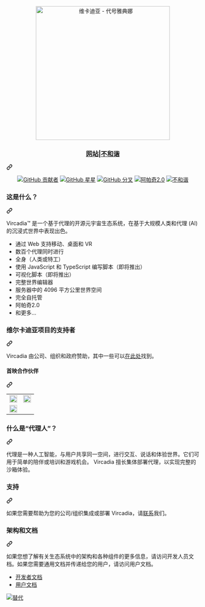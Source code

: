 <div class="Box-sc-g0xbh4-0 bJMeLZ js-snippet-clipboard-copy-unpositioned" data-hpc="true"><article class="markdown-body entry-content container-lg" itemprop="text"><p align="center" dir="auto"><a href="https://vircadia.com/" rel="nofollow"><img src="https://camo.githubusercontent.com/14c59d28ac8e3e1b37bf26f3612d1df827b34a6c04f0a8cece468cd4d5a542e8/68747470733a2f2f646f63732e76697263616469612e636f6d2f696d672f76697263616469612d62616e6e65722e706e67" alt="维卡迪亚 - 代号雅典娜" width="350" data-canonical-src="https://docs.vircadia.com/img/vircadia-banner.png" style="max-width: 100%;"></a></p>
<div class="markdown-heading" dir="auto"><h3 align="center" tabindex="-1" class="heading-element" dir="auto"><a href="https://vircadia.com/" rel="nofollow"><font style="vertical-align: inherit;"><font style="vertical-align: inherit;">网站</font></font></a><font style="vertical-align: inherit;"><font style="vertical-align: inherit;">|</font></font><a href="https://discordapp.com/invite/Pvx2vke" rel="nofollow"><font style="vertical-align: inherit;"><font style="vertical-align: inherit;">不和谐</font></font></a></h3><a id="user-content-website--discord" class="anchor" aria-label="永久链接： 网站 |不和谐" href="#website--discord"><svg class="octicon octicon-link" viewBox="0 0 16 16" version="1.1" width="16" height="16" aria-hidden="true"><path d="m7.775 3.275 1.25-1.25a3.5 3.5 0 1 1 4.95 4.95l-2.5 2.5a3.5 3.5 0 0 1-4.95 0 .751.751 0 0 1 .018-1.042.751.751 0 0 1 1.042-.018 1.998 1.998 0 0 0 2.83 0l2.5-2.5a2.002 2.002 0 0 0-2.83-2.83l-1.25 1.25a.751.751 0 0 1-1.042-.018.751.751 0 0 1-.018-1.042Zm-4.69 9.64a1.998 1.998 0 0 0 2.83 0l1.25-1.25a.751.751 0 0 1 1.042.018.751.751 0 0 1 .018 1.042l-1.25 1.25a3.5 3.5 0 1 1-4.95-4.95l2.5-2.5a3.5 3.5 0 0 1 4.95 0 .751.751 0 0 1-.018 1.042.751.751 0 0 1-1.042.018 1.998 1.998 0 0 0-2.83 0l-2.5 2.5a1.998 1.998 0 0 0 0 2.83Z"></path></svg></a></div>
<p align="center" dir="auto">
    <a href="https://vircadia.com/contribute" rel="nofollow"><img alt="GitHub 贡献者" src="https://camo.githubusercontent.com/1ee9f8be460d106c52c2d65e69584b01a085f4b59aa64866c4ada13922da30cd/68747470733a2f2f696d672e736869656c64732e696f2f6769746875622f636f6e7472696275746f72732f76697263616469612f7669726361646961" data-canonical-src="https://img.shields.io/github/contributors/vircadia/vircadia" style="max-width: 100%;"></a>
    <a href="https://github.com/vircadia/vircadia/stargazers"><img alt="GitHub 星星" src="https://camo.githubusercontent.com/070ada0afb9efad79098ab841a062d9d70075588a51bffefe48101ddb641cb3e/68747470733a2f2f696d672e736869656c64732e696f2f6769746875622f73746172732f76697263616469612f7669726361646961" data-canonical-src="https://img.shields.io/github/stars/vircadia/vircadia" style="max-width: 100%;"></a>
    <a href="https://github.com/vircadia/vircadia/network"><img alt="GitHub 分叉" src="https://camo.githubusercontent.com/83c132ac8b77a5732764913dd672237d85c711d80adc7235fd2aba8917af016e/68747470733a2f2f696d672e736869656c64732e696f2f6769746875622f666f726b732f76697263616469612f7669726361646961" data-canonical-src="https://img.shields.io/github/forks/vircadia/vircadia" style="max-width: 100%;"></a>
    <a href="https://www.apache.org/licenses/LICENSE-2.0" rel="nofollow"><img alt="阿帕奇2.0" src="https://camo.githubusercontent.com/2f7db488da4c978aae9f22e6490ded8840caeb6e24f06639390d9b853f258753/68747470733a2f2f696d672e736869656c64732e696f2f62616467652f6c6963656e73652d4170616368652d2d322e302d2532333041374242423f7374796c653d666c6174" data-canonical-src="https://img.shields.io/badge/license-Apache--2.0-%230A7BBB?style=flat" style="max-width: 100%;"></a>
    <a href="https://discordapp.com/invite/Pvx2vke" rel="nofollow"><img alt="不和谐" src="https://camo.githubusercontent.com/f6a58c9983ac31b4527205036f30ab5483169822690e5f6a427a67466995a167/68747470733a2f2f696d672e736869656c64732e696f2f646973636f72642f3536343932363332363032353232343231323f7374796c653d666c6174" data-canonical-src="https://img.shields.io/discord/564926326025224212?style=flat" style="max-width: 100%;"></a>
</p>
<div class="markdown-heading" dir="auto"><h3 tabindex="-1" class="heading-element" dir="auto"><font style="vertical-align: inherit;"><font style="vertical-align: inherit;">这是什么？</font></font></h3><a id="user-content-what-is-this" class="anchor" aria-label="永久链接：这是什么？" href="#what-is-this"><svg class="octicon octicon-link" viewBox="0 0 16 16" version="1.1" width="16" height="16" aria-hidden="true"><path d="m7.775 3.275 1.25-1.25a3.5 3.5 0 1 1 4.95 4.95l-2.5 2.5a3.5 3.5 0 0 1-4.95 0 .751.751 0 0 1 .018-1.042.751.751 0 0 1 1.042-.018 1.998 1.998 0 0 0 2.83 0l2.5-2.5a2.002 2.002 0 0 0-2.83-2.83l-1.25 1.25a.751.751 0 0 1-1.042-.018.751.751 0 0 1-.018-1.042Zm-4.69 9.64a1.998 1.998 0 0 0 2.83 0l1.25-1.25a.751.751 0 0 1 1.042.018.751.751 0 0 1 .018 1.042l-1.25 1.25a3.5 3.5 0 1 1-4.95-4.95l2.5-2.5a3.5 3.5 0 0 1 4.95 0 .751.751 0 0 1-.018 1.042.751.751 0 0 1-1.042.018 1.998 1.998 0 0 0-2.83 0l-2.5 2.5a1.998 1.998 0 0 0 0 2.83Z"></path></svg></a></div>
<p dir="auto"><font style="vertical-align: inherit;"><font style="vertical-align: inherit;">Vircadia™ 是一个基于代理的开源元宇宙生态系统，在基于大规模人类和代理 (AI) 的沉浸式世界中表现出色。</font></font></p>
<ul dir="auto">
<li><font style="vertical-align: inherit;"><font style="vertical-align: inherit;">通过 Web 支持移动、桌面和 VR</font></font></li>
<li><font style="vertical-align: inherit;"><font style="vertical-align: inherit;">数百个代理同时进行</font></font></li>
<li><font style="vertical-align: inherit;"><font style="vertical-align: inherit;">全身（人类或特工）</font></font></li>
<li><font style="vertical-align: inherit;"><font style="vertical-align: inherit;">使用 JavaScript 和 TypeScript 编写脚本（即将推出）</font></font></li>
<li><font style="vertical-align: inherit;"><font style="vertical-align: inherit;">可视化脚本（即将推出）</font></font></li>
<li><font style="vertical-align: inherit;"><font style="vertical-align: inherit;">完整世界编辑器</font></font></li>
<li><font style="vertical-align: inherit;"><font style="vertical-align: inherit;">服务器中的 4096 平方公里世界空间</font></font></li>
<li><font style="vertical-align: inherit;"><font style="vertical-align: inherit;">完全自托管</font></font></li>
<li><font style="vertical-align: inherit;"><font style="vertical-align: inherit;">阿帕奇2.0</font></font></li>
<li><font style="vertical-align: inherit;"><font style="vertical-align: inherit;">和更多...</font></font></li>
</ul>
<div class="markdown-heading" dir="auto"><h3 tabindex="-1" class="heading-element" dir="auto"><font style="vertical-align: inherit;"><font style="vertical-align: inherit;">维尔卡迪亚项目的支持者</font></font></h3><a id="user-content-supporters-of-the-vircadia-project" class="anchor" aria-label="永久链接： Vircadia 项目的支持者" href="#supporters-of-the-vircadia-project"><svg class="octicon octicon-link" viewBox="0 0 16 16" version="1.1" width="16" height="16" aria-hidden="true"><path d="m7.775 3.275 1.25-1.25a3.5 3.5 0 1 1 4.95 4.95l-2.5 2.5a3.5 3.5 0 0 1-4.95 0 .751.751 0 0 1 .018-1.042.751.751 0 0 1 1.042-.018 1.998 1.998 0 0 0 2.83 0l2.5-2.5a2.002 2.002 0 0 0-2.83-2.83l-1.25 1.25a.751.751 0 0 1-1.042-.018.751.751 0 0 1-.018-1.042Zm-4.69 9.64a1.998 1.998 0 0 0 2.83 0l1.25-1.25a.751.751 0 0 1 1.042.018.751.751 0 0 1 .018 1.042l-1.25 1.25a3.5 3.5 0 1 1-4.95-4.95l2.5-2.5a3.5 3.5 0 0 1 4.95 0 .751.751 0 0 1-.018 1.042.751.751 0 0 1-1.042.018 1.998 1.998 0 0 0-2.83 0l-2.5 2.5a1.998 1.998 0 0 0 0 2.83Z"></path></svg></a></div>
<p dir="auto"><font style="vertical-align: inherit;"><font style="vertical-align: inherit;">Vircadia 由公司、组织和政府赞助，其中一些可以</font></font><a href="https://vircadia.com/#partners" rel="nofollow"><font style="vertical-align: inherit;"><font style="vertical-align: inherit;">在此处</font></font></a><font style="vertical-align: inherit;"><font style="vertical-align: inherit;">找到。</font></font></p>
<div class="markdown-heading" dir="auto"><h4 tabindex="-1" class="heading-element" dir="auto"><font style="vertical-align: inherit;"><font style="vertical-align: inherit;">首映合作伙伴</font></font></h4><a id="user-content-premiere-partners" class="anchor" aria-label="永久链接：首映合作伙伴" href="#premiere-partners"><svg class="octicon octicon-link" viewBox="0 0 16 16" version="1.1" width="16" height="16" aria-hidden="true"><path d="m7.775 3.275 1.25-1.25a3.5 3.5 0 1 1 4.95 4.95l-2.5 2.5a3.5 3.5 0 0 1-4.95 0 .751.751 0 0 1 .018-1.042.751.751 0 0 1 1.042-.018 1.998 1.998 0 0 0 2.83 0l2.5-2.5a2.002 2.002 0 0 0-2.83-2.83l-1.25 1.25a.751.751 0 0 1-1.042-.018.751.751 0 0 1-.018-1.042Zm-4.69 9.64a1.998 1.998 0 0 0 2.83 0l1.25-1.25a.751.751 0 0 1 1.042.018.751.751 0 0 1 .018 1.042l-1.25 1.25a3.5 3.5 0 1 1-4.95-4.95l2.5-2.5a3.5 3.5 0 0 1 4.95 0 .751.751 0 0 1-.018 1.042.751.751 0 0 1-1.042.018 1.998 1.998 0 0 0-2.83 0l-2.5 2.5a1.998 1.998 0 0 0 0 2.83Z"></path></svg></a></div>
<p align="center" dir="auto">
  </p><table>
    <tbody><tr>
      <td align="center" width="50%">
        <a href="https://www.t-systems.com/" rel="nofollow"><img src="https://camo.githubusercontent.com/58b755017a2dfae70f61b0e3383cd991f1ee9560b6d66b8876fab883ec0b7874/68747470733a2f2f75706c6f61642e77696b696d656469612e6f72672f77696b6970656469612f636f6d6d6f6e732f7468756d622f302f30612f542d53595354454d532d4c4f474f323031332e7376672f3235363070782d542d53595354454d532d4c4f474f323031332e7376672e706e67" style="width: 100%; max-width: 100%;" data-canonical-src="https://upload.wikimedia.org/wikipedia/commons/thumb/0/0a/T-SYSTEMS-LOGO2013.svg/2560px-T-SYSTEMS-LOGO2013.svg.png"></a>
      </td>
      <td align="center" width="50%">
        <a href="https://ua92.ac.uk/about-ua92/our-founders/class-of-92/" rel="nofollow"><img src="https://camo.githubusercontent.com/730b660275212b1cc74df71ac48cb7a29b73dcefca3f1d9289853d5bedbaaf40/68747470733a2f2f756139322e61632e756b2f77702d636f6e74656e742f75706c6f6164732f323032322f30332f6f672e706e67" style="width: 100%; max-width: 100%;" data-canonical-src="https://ua92.ac.uk/wp-content/uploads/2022/03/og.png"></a>
    </td></tr>
      <tr>
      <td align="center" width="50%">
        <a href="https://mundolatas.com/" rel="nofollow"><img src="https://camo.githubusercontent.com/76e903a0487c2f88d31f90bc2ed153cae9bdfc98757962f54dc2259b92af5b7a/68747470733a2f2f6d756e646f6c617461732e636f6d2f77702d636f6e74656e742f75706c6f6164732f6d756e646f6c617461732d73652d636f6e736f6c6964612d636f6d6f2d706f7274616c2d7765622d6d61732d766973697461646f2d64652d6c612d696e647573747269612d64656c2d656e766173652d6d6574616c69636f2e6a7067" style="width: 100%; max-width: 100%;" data-canonical-src="https://mundolatas.com/wp-content/uploads/mundolatas-se-consolida-como-portal-web-mas-visitado-de-la-industria-del-envase-metalico.jpg"></a>
      </td>
    </tr>
  </tbody></table>
<p dir="auto"></p>
<div class="markdown-heading" dir="auto"><h3 tabindex="-1" class="heading-element" dir="auto"><font style="vertical-align: inherit;"><font style="vertical-align: inherit;">什么是“代理人”？</font></font></h3><a id="user-content-what-is-an-agent" class="anchor" aria-label="永久链接：什么是“代理人”？" href="#what-is-an-agent"><svg class="octicon octicon-link" viewBox="0 0 16 16" version="1.1" width="16" height="16" aria-hidden="true"><path d="m7.775 3.275 1.25-1.25a3.5 3.5 0 1 1 4.95 4.95l-2.5 2.5a3.5 3.5 0 0 1-4.95 0 .751.751 0 0 1 .018-1.042.751.751 0 0 1 1.042-.018 1.998 1.998 0 0 0 2.83 0l2.5-2.5a2.002 2.002 0 0 0-2.83-2.83l-1.25 1.25a.751.751 0 0 1-1.042-.018.751.751 0 0 1-.018-1.042Zm-4.69 9.64a1.998 1.998 0 0 0 2.83 0l1.25-1.25a.751.751 0 0 1 1.042.018.751.751 0 0 1 .018 1.042l-1.25 1.25a3.5 3.5 0 1 1-4.95-4.95l2.5-2.5a3.5 3.5 0 0 1 4.95 0 .751.751 0 0 1-.018 1.042.751.751 0 0 1-1.042.018 1.998 1.998 0 0 0-2.83 0l-2.5 2.5a1.998 1.998 0 0 0 0 2.83Z"></path></svg></a></div>
<p dir="auto"><font style="vertical-align: inherit;"><font style="vertical-align: inherit;">代理是一种人工智能，与用户共享同一空间，进行交互、说话和体验世界。它们可用于简单的陪伴或培训和游戏机会。 Vircadia 擅长集体部署代理，以实现完整的沙箱体验。</font></font></p>
<div class="markdown-heading" dir="auto"><h3 tabindex="-1" class="heading-element" dir="auto"><font style="vertical-align: inherit;"><font style="vertical-align: inherit;">支持</font></font></h3><a id="user-content-support" class="anchor" aria-label="永久链接： 支持" href="#support"><svg class="octicon octicon-link" viewBox="0 0 16 16" version="1.1" width="16" height="16" aria-hidden="true"><path d="m7.775 3.275 1.25-1.25a3.5 3.5 0 1 1 4.95 4.95l-2.5 2.5a3.5 3.5 0 0 1-4.95 0 .751.751 0 0 1 .018-1.042.751.751 0 0 1 1.042-.018 1.998 1.998 0 0 0 2.83 0l2.5-2.5a2.002 2.002 0 0 0-2.83-2.83l-1.25 1.25a.751.751 0 0 1-1.042-.018.751.751 0 0 1-.018-1.042Zm-4.69 9.64a1.998 1.998 0 0 0 2.83 0l1.25-1.25a.751.751 0 0 1 1.042.018.751.751 0 0 1 .018 1.042l-1.25 1.25a3.5 3.5 0 1 1-4.95-4.95l2.5-2.5a3.5 3.5 0 0 1 4.95 0 .751.751 0 0 1-.018 1.042.751.751 0 0 1-1.042.018 1.998 1.998 0 0 0-2.83 0l-2.5 2.5a1.998 1.998 0 0 0 0 2.83Z"></path></svg></a></div>
<p dir="auto"><font style="vertical-align: inherit;"><font style="vertical-align: inherit;">如果您需要帮助为您的公司/组织集成或部署 Vircadia，请</font></font><a href="https://vircadia.com/#contact" rel="nofollow"><font style="vertical-align: inherit;"><font style="vertical-align: inherit;">联系</font></font></a><font style="vertical-align: inherit;"><font style="vertical-align: inherit;">我们。</font></font></p>
<div class="markdown-heading" dir="auto"><h3 tabindex="-1" class="heading-element" dir="auto"><font style="vertical-align: inherit;"><font style="vertical-align: inherit;">架构和文档</font></font></h3><a id="user-content-architecture-and-documentation" class="anchor" aria-label="永久链接：架构和文档" href="#architecture-and-documentation"><svg class="octicon octicon-link" viewBox="0 0 16 16" version="1.1" width="16" height="16" aria-hidden="true"><path d="m7.775 3.275 1.25-1.25a3.5 3.5 0 1 1 4.95 4.95l-2.5 2.5a3.5 3.5 0 0 1-4.95 0 .751.751 0 0 1 .018-1.042.751.751 0 0 1 1.042-.018 1.998 1.998 0 0 0 2.83 0l2.5-2.5a2.002 2.002 0 0 0-2.83-2.83l-1.25 1.25a.751.751 0 0 1-1.042-.018.751.751 0 0 1-.018-1.042Zm-4.69 9.64a1.998 1.998 0 0 0 2.83 0l1.25-1.25a.751.751 0 0 1 1.042.018.751.751 0 0 1 .018 1.042l-1.25 1.25a3.5 3.5 0 1 1-4.95-4.95l2.5-2.5a3.5 3.5 0 0 1 4.95 0 .751.751 0 0 1-.018 1.042.751.751 0 0 1-1.042.018 1.998 1.998 0 0 0-2.83 0l-2.5 2.5a1.998 1.998 0 0 0 0 2.83Z"></path></svg></a></div>
<p dir="auto"><font style="vertical-align: inherit;"><font style="vertical-align: inherit;">如果您想了解有关生态系统中的架构和各种组件的更多信息，请访问开发人员文档。如果您需要通用文档并传递给您的用户，请访问用户文档。</font></font></p>
<ul dir="auto">
<li><a href="https://docs.vircadia.dev/" rel="nofollow"><font style="vertical-align: inherit;"><font style="vertical-align: inherit;">开发者文档</font></font></a></li>
<li><a href="https://docs.vircadia.com/" rel="nofollow"><font style="vertical-align: inherit;"><font style="vertical-align: inherit;">用户文档</font></font></a></li>
</ul>
<p dir="auto"><a target="_blank" rel="noopener noreferrer nofollow" href="https://camo.githubusercontent.com/18b0d93b238c5418c63703975d1edb19f8a5807b0916d19bcaa92be6a798028a/68747470733a2f2f7265706f62656174732e6178696f6d2e636f2f6170692f656d6265642f343335623037613437353836653837356161343834326366613533383765363562333839643863662e737667"><img src="https://camo.githubusercontent.com/18b0d93b238c5418c63703975d1edb19f8a5807b0916d19bcaa92be6a798028a/68747470733a2f2f7265706f62656174732e6178696f6d2e636f2f6170692f656d6265642f343335623037613437353836653837356161343834326366613533383765363562333839643863662e737667" alt="替代" title="Repobeats 分析图像" data-canonical-src="https://repobeats.axiom.co/api/embed/435b07a47586e875aa4842cfa5387e65b389d8cf.svg" style="max-width: 100%;"></a></p>
</article></div>
